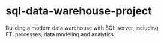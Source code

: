 # sql-data-warehouse-project
Building a modern data warehouse with SQL server, including ETLprocesses, data modeling and analytics
